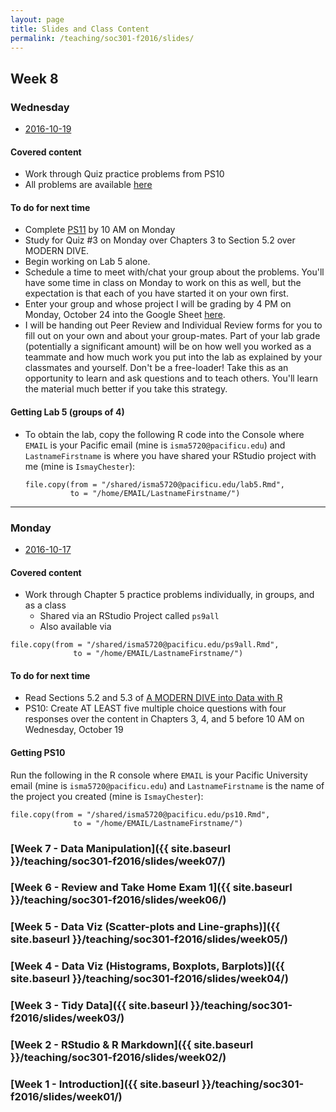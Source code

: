 ```yaml
---
layout: page
title: Slides and Class Content
permalink: /teaching/soc301-f2016/slides/
---
```


## Week 8

### Wednesday
- <a href = "{{ site.baseurl }}/teaching/soc301-f2016/slides/week-08/08b.html">2016-10-19</a>

#### Covered content

- Work through Quiz practice problems from PS10
- All problems are available <a href = "{{ site.baseurl }}/teaching/soc301-f2016/slides/week-08/ps10all.html">here</a>

#### To do for next time
- Complete [PS11](https://goo.gl/forms/1XOGt6CQhkFCRgpE2) by 10 AM on Monday
- Study for Quiz #3 on Monday over Chapters 3 to Section 5.2 over MODERN DIVE.
- Begin working on Lab 5 alone.  
- Schedule a time to meet with/chat your group about the problems. You'll have some time in class on Monday to work on this as well, but the expectation is that each of you have started it on your own first.
- Enter your group and whose project I will be grading by 4 PM on Monday, October 24 into the Google Sheet [here](https://docs.google.com/a/pacificu.edu/spreadsheets/d/1dDWIl0nYn7RBnhLFXShc3eRMd17EzXBHgUQxpEbdmyI/edit?usp=sharing).
- I will be handing out Peer Review and Individual Review forms for you to fill out on your own and about your group-mates.  Part of your lab grade (potentially a significant amount) will be on how well you worked as a teammate and how much work you put into the lab as explained by your classmates and yourself.  Don't be a free-loader!  Take this as an opportunity to learn and ask questions and to teach others.  You'll learn the material much better if you take this strategy.

#### Getting Lab 5 (groups of 4)

- To obtain the lab, copy the following R code into the Console where `EMAIL` is your Pacific email (mine is `isma5720@pacificu.edu`) and
`LastnameFirstname` is where you have shared your RStudio project with me (mine is `IsmayChester`):

    ```
    file.copy(from = "/shared/isma5720@pacificu.edu/lab5.Rmd",
              to = "/home/EMAIL/LastnameFirstname/")
    ```

***

### Monday
- <a href = "{{ site.baseurl }}/teaching/soc301-f2016/slides/week-08/08a.html">2016-10-17</a>


#### Covered content

- Work through Chapter 5 practice problems individually, in groups, and as a class
    - Shared via an RStudio Project called `ps9all`
    - Also available via
    
```
file.copy(from = "/shared/isma5720@pacificu.edu/ps9all.Rmd",
              to = "/home/EMAIL/LastnameFirstname/")
```      

    
#### To do for next time

- Read Sections 5.2 and 5.3 of [A MODERN DIVE into Data with R](https://ismayc.github.io/moderndiver-book/5-manip.html)
- PS10: Create AT LEAST five multiple choice questions with four responses over the content in Chapters 3, 4, and 5 before 10 AM on Wednesday, October 19

#### Getting PS10

Run the following in the R console where `EMAIL` is your Pacific University email (mine is `isma5720@pacificu.edu`) and `LastnameFirstname` is the name of the project you created (mine is `IsmayChester`):

```
file.copy(from = "/shared/isma5720@pacificu.edu/ps10.Rmd",
              to = "/home/EMAIL/LastnameFirstname/")
```              

### [Week 7 - Data Manipulation]({{ site.baseurl }}/teaching/soc301-f2016/slides/week07/)

### [Week 6 - Review and Take Home Exam 1]({{ site.baseurl }}/teaching/soc301-f2016/slides/week06/)

### [Week 5 - Data Viz (Scatter-plots and Line-graphs)]({{ site.baseurl }}/teaching/soc301-f2016/slides/week05/)

### [Week 4 - Data Viz (Histograms, Boxplots, Barplots)]({{ site.baseurl }}/teaching/soc301-f2016/slides/week04/)

### [Week 3 - Tidy Data]({{ site.baseurl }}/teaching/soc301-f2016/slides/week03/)

### [Week 2 - RStudio & R Markdown]({{ site.baseurl }}/teaching/soc301-f2016/slides/week02/)

### [Week 1 - Introduction]({{ site.baseurl }}/teaching/soc301-f2016/slides/week01/)